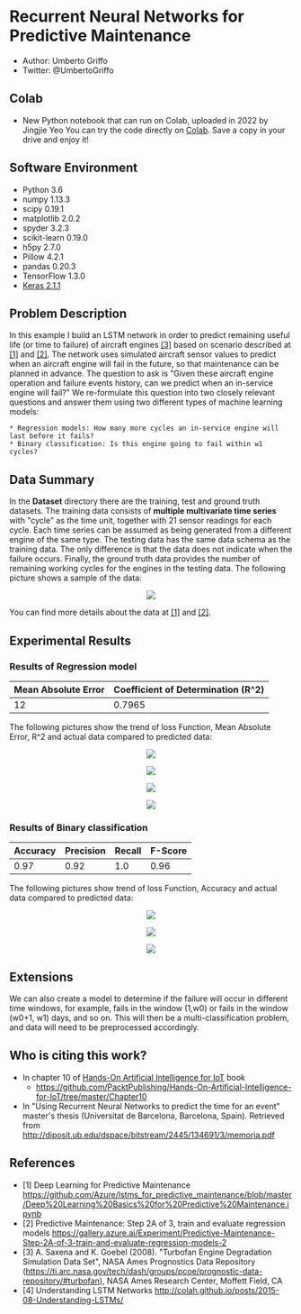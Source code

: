 # Recurrent Neural Networks for Predictive Maintenance
* Author: Umberto Griffo
* Twitter: @UmbertoGriffo

## Colab
* New Python notebook that can run on Colab, uploaded in 2022 by Jingjie Yeo
You can try the code directly on [Colab](https://colab.research.google.com/github/jingjieyeo/Predictive-Maintenance-using-LSTM/blob/master/Predictive_Maintenance_using_LSTM.ipynb).
Save a copy in your drive and enjoy it!

## Software Environment
* Python 3.6
* numpy 1.13.3
* scipy 0.19.1
* matplotlib 2.0.2
* spyder 3.2.3
* scikit-learn 0.19.0
* h5py 2.7.0 
* Pillow 4.2.1 
* pandas 0.20.3
* TensorFlow 1.3.0
* [Keras 2.1.1](https://keras.io)

## Problem Description
In this example I build an LSTM network in order to predict remaining useful life (or time to failure) of aircraft engines <a href="https://ti.arc.nasa.gov/tech/dash/groups/pcoe/prognostic-data-repository/#turbofan">[3]</a> based on scenario described at <a href="https://github.com/Azure/lstms_for_predictive_maintenance/blob/master/Deep%20Learning%20Basics%20for%20Predictive%20Maintenance.ipynb">[1]</a> and <a href="https://gallery.azure.ai/Experiment/Predictive-Maintenance-Step-2A-of-3-train-and-evaluate-regression-models-2">[2]</a>.
The network uses simulated aircraft sensor values to predict when an aircraft engine will fail in the future, so that maintenance can be planned in advance.
The question to ask is "Given these aircraft engine operation and failure events history, can we predict when an in-service engine will fail?"
We re-formulate this question into two closely relevant questions and answer them using two different types of machine learning models:

	* Regression models: How many more cycles an in-service engine will last before it fails?
	* Binary classification: Is this engine going to fail within w1 cycles?

## Data Summary
In the **Dataset** directory there are the training, test and ground truth datasets.
The training data consists of **multiple multivariate time series** with "cycle" as the time unit, together with 21 sensor readings for each cycle.
Each time series can be assumed as being generated from a different engine of the same type.
The testing data has the same data schema as the training data.
The only difference is that the data does not indicate when the failure occurs.
Finally, the ground truth data provides the number of remaining working cycles for the engines in the testing data.
The following picture shows a sample of the data: 
<p align="center">
  <img src="https://github.com/umbertogriffo/Predictive-Maintenance-using-LSTM/blob/master/Output/datasetSample.png"/>
</p>
You can find more details about the data at <a href="https://github.com/Azure/lstms_for_predictive_maintenance/blob/master/Deep%20Learning%20Basics%20for%20Predictive%20Maintenance.ipynb">[1]</a> and <a href="https://gallery.azure.ai/Experiment/Predictive-Maintenance-Step-2A-of-3-train-and-evaluate-regression-models-2">[2]</a>.

## Experimental Results
### Results of Regression model

|Mean Absolute Error|Coefficient of Determination (R^2)|
|----|----|
|12|0.7965|

The following pictures show the trend of loss Function, Mean Absolute Error, R^2 and actual data compared to predicted data: 
<p align="center">
  <img src="https://github.com/umbertogriffo/Predictive-Maintenance-using-LSTM/blob/master/Output/model_regression_loss.png"/>
</p>
<p align="center">
  <img src="https://github.com/umbertogriffo/Predictive-Maintenance-using-LSTM/blob/master/Output/model_mae.png"/>
</p>
<p align="center">
  <img src="https://github.com/umbertogriffo/Predictive-Maintenance-using-LSTM/blob/master/Output/model_r2.png"/>
</p>
<p align="center">
  <img src="https://github.com/umbertogriffo/Predictive-Maintenance-using-LSTM/blob/master/Output/model_regression_verify.png"/>
</p>
         
### Results of Binary classification 

|Accuracy|Precision|Recall|F-Score|
|----|----|----|----|
|0.97|0.92|1.0|0.96|

The following pictures show trend of loss Function, Accuracy and actual data compared to predicted data: 
<p align="center">
  <img src="https://github.com/umbertogriffo/Predictive-Maintenance-using-LSTM/blob/master/Output/model_loss.png"/>
</p>
<p align="center">
  <img src="https://github.com/umbertogriffo/Predictive-Maintenance-using-LSTM/blob/master/Output/model_accuracy.png"/>
</p>
<p align="center">
  <img src="https://github.com/umbertogriffo/Predictive-Maintenance-using-LSTM/blob/master/Output/model_verify.png?raw=true"/>
</p>

## Extensions
We can also create a model to determine if the failure will occur in different time windows, for example, fails in the window (1,w0) or fails in the window (w0+1, w1) days, and so on. This will then be a multi-classification problem, and data will need to be preprocessed accordingly. 

## Who is citing this work?

* In chapter 10 of [Hands-On Artificial Intelligence for IoT](https://www.amazon.it/Hands-Artificial-Intelligence-IoT-techniques/dp/1788836065) book
	* https://github.com/PacktPublishing/Hands-On-Artificial-Intelligence-for-IoT/tree/master/Chapter10
* In "Using Recurrent Neural Networks to predict the time for an event" master's thesis (Universitat de Barcelona, Barcelona, Spain). Retrieved from http://diposit.ub.edu/dspace/bitstream/2445/134691/3/memoria.pdf

## References

- [1] Deep Learning for Predictive Maintenance https://github.com/Azure/lstms_for_predictive_maintenance/blob/master/Deep%20Learning%20Basics%20for%20Predictive%20Maintenance.ipynb
- [2] Predictive Maintenance: Step 2A of 3, train and evaluate regression models https://gallery.azure.ai/Experiment/Predictive-Maintenance-Step-2A-of-3-train-and-evaluate-regression-models-2
- [3] A. Saxena and K. Goebel (2008). "Turbofan Engine Degradation Simulation Data Set", NASA Ames Prognostics Data Repository (https://ti.arc.nasa.gov/tech/dash/groups/pcoe/prognostic-data-repository/#turbofan), NASA Ames Research Center, Moffett Field, CA 
- [4] Understanding LSTM Networks http://colah.github.io/posts/2015-08-Understanding-LSTMs/
